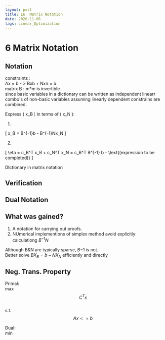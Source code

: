 ```yaml
---
layout: post
title: L6  Matrix Notation
date: 2020-11-06
tags: Linear_Optimization
---
```



# 6 Matrix Notation  

## Notation  
constraints :   
Ax = b - > Bxb + Nxn = b   
matrix B : m*m is invertible   
since basic variables in a dictionary can be written as independent linearr combo's of non-basic variables assuming linearly dependent constrains are combined.  

Express \( x_B \) in terms of \( x_N \):

1. 
\[
x_B = B^{-1}b - B^{-1}Nx_N
\]

2. 
\[
\eta = c_B^T x_B + c_N^T x_N = c_B^T B^{-1} b - \text{(expression to be completed)}
\]


DIctionary in matrix notation  

## Verification  

## Dual Notation

## What was gained?  
1. A notation for carrying out proofs.  
2. NUmerical implementions of simplex method avoid explicitly calculationg $B^{-1}N$  

Although B&N are typically sparse, $B{-1}$ is not.  
Better solve $BX_B = b - NX_N$ efficiently and directly   

## Neg. Trans. Property  

Primal:  
max $$C^Tx$$  
s.t. $$Ax<=b$$  

Dual:  
min
